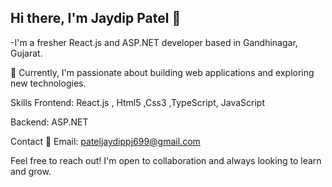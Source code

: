 ## Hi there, I'm Jaydip Patel 👋
-I'm a fresher React.js and ASP.NET developer based in Gandhinagar, Gujarat.

🚀 Currently, I'm passionate about building web applications and exploring new technologies.

Skills
Frontend: React.js , Html5 ,Css3 ,TypeScript, JavaScript 

Backend: ASP.NET


Contact
📧 Email: pateljaydippj699@gmail.com 

Feel free to reach out! I'm open to collaboration and always looking to learn and grow.


